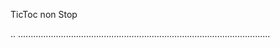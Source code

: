 TicToc non Stop

..
....................................................................................................
